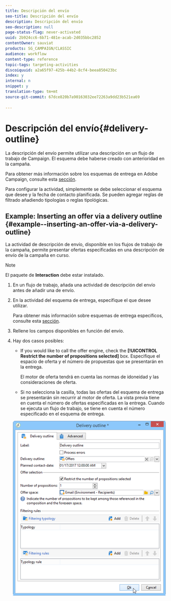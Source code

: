 ```yaml
---
title: Descripción del envío
seo-title: Descripción del envío
description: Descripción del envío
seo-description: null
page-status-flag: never-activated
uuid: 2b924cc6-6b71-481e-acab-2d035bbc2852
contentOwner: sauviat
products: SG_CAMPAIGN/CLASSIC
audience: workflow
content-type: reference
topic-tags: targeting-activities
discoiquuid: a2a65f97-425b-44b2-8cf4-beea850423bc
index: y
internal: n
snippet: y
translation-type: tm+mt
source-git-commit: 67dce820b7a90163032ee72263a9dd23b521ea69

---
```



# Descripción del envío{#delivery-outline}

La descripción del envío permite utilizar una descripción en un flujo de trabajo de Campaign. El esquema debe haberse creado con anterioridad en la campaña.

Para obtener más información sobre los esquemas de entrega en Adobe Campaign, consulte esta [sección](../../campaign/using/marketing-campaign-deliveries.md#associating-and-structuring-resources-linked-via-a-delivery-outline).

Para configurar la actividad, simplemente se debe seleccionar el esquema que desee y la fecha de contacto planificada. Se pueden agregar reglas de filtrado añadiendo tipologías o reglas tipológicas.

## Example: Inserting an offer via a delivery outline {#example--inserting-an-offer-via-a-delivery-outline}

La actividad de descripción de envío, disponible en los flujos de trabajo de la campaña, permite presentar ofertas especificadas en una descripción de envío de la campaña en curso.

>[!NOTE]
>
>El paquete de **Interaction** debe estar instalado.

1. En un flujo de trabajo, añada una actividad de descripción del envío antes de añadir una de envío.
1. En la actividad del esquema de entrega, especifique el que desee utilizar.

   Para obtener más información sobre esquemas de entrega específicos, consulte esta [sección](../../campaign/using/marketing-campaign-deliveries.md#associating-and-structuring-resources-linked-via-a-delivery-outline).

1. Rellene los campos disponibles en función del envío.
1. Hay dos casos posibles:

   * If you would like to call the offer engine, check the **[!UICONTROL Restrict the number of propositions selected]** box. Especifique el espacio de oferta y el número de propuestas que se presentarán en la entrega.

      El motor de oferta tendrá en cuenta las normas de idoneidad y las consideraciones de oferta.

   * Si no selecciona la casilla, todas las ofertas del esquema de entrega se presentarán sin recurrir al motor de oferta.
   La vista previa tiene en cuenta el número de ofertas especificadas en la entrega. Cuando se ejecuta un flujo de trabajo, se tiene en cuenta el número especificado en el esquema de entrega.

   ![](assets/int_compo_offre_wf1.png)

